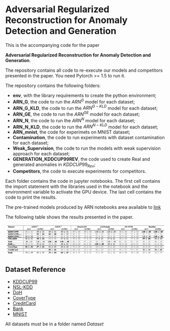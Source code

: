 # Adversarial Regularized Reconstruction for Anomaly Detection and Generation

This is the accompanying code for the paper

**Adversarial Regularized Reconstruction for Anomaly Detection and Generation**.

The repository contains all code to re-execute our models and competitors presented in the paper. You need Pytorch >= 1.5 to run it. 

The repository contains the following folders:

- **env**, with the library requirements to create the python environment;
- **ARN_G**, the code to run the $ARN^G$ model for each dataset;
- **ARN_G_KLD**, the code to run the $ARN^{G-KLD}$ model for each dataset;
- **ARN_GE**, the code to run the $ARN^{GE}$ model for each dataset;
- **ARN_N**, the code to run the $ARN^N$ model for each dataset;
- **ARN_N_KLD**, the code to run the $ARN^{N-KLD}$ model for each dataset;
- **ARN_mnist**, the code for experimets on MNIST dataset;
- **Contamination**, the code to run experiments with dataset contamination for each dataset;
- **Weak_Supervision**, the code to run the models with weak supervision approach for each dataset;
- **GENERATION_KDDCUP99REV**, the code used to create Real and generated anomalies in $KDDCUP99_{Rev}$;
- **Competitors**, the code to execute experiments for competitors.

Each folder contains the code in jupyter notebooks. The first cell contains the import statement with the libraries used in the notebook and the environment variable to activate the GPU device. The last cell contains the code to print the results.

The pre-trained models produced by ARN notebooks area available to [link](https://www.dropbox.com/sh/ll79r0x378j5me9/AABHU-znW3v06urtTdwcgkJka?dl=0)

The following table shows the results presented in the paper.

![](table2.png)

## Dataset Reference

- [KDDCUP99](http://kdd.ics.uci.edu/databases/kddcup99/kddcup99.html)
- [NSL-KDD](https://www.unb.ca/cic/datasets/nsl.html) 
- [DoH](https://www.unb.ca/cic/datasets/dohbrw-2020.html)
- [CoverType](https://archive.ics.uci.edu/ml/datasets/covertype)
- [CreditCard](http://www.ulb.ac.be/di/map/adalpozz/data/creditcard.Rdata)
- [Bank](https://github.com/GuansongPang/anomaly-detection-datasets)
- [MNIST](http://yann.lecun.com/exdb/mnist)

All datasets must be in a folder named *Dataset*
